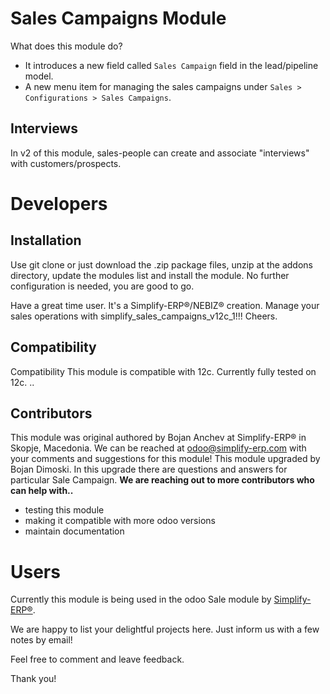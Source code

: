 # Sales Campaigns Module

What does this module do?

- It introduces a new field called `Sales Campaign` field in the lead/pipeline model.
- A new menu item for managing the sales campaigns under `Sales > Configurations > Sales Campaigns`.

## Interviews

In v2 of this module, sales-people can create and associate "interviews" with customers/prospects.

# Developers

## Installation

Use git clone or just download the .zip package files, unzip at the addons directory, update the modules list and
install the module. No further configuration is needed, you are good to go.

Have a great time user. It's a Simplify-ERP®/NEBIZ® creation. Manage your sales operations with simplify_sales_campaigns_v12c_1!!! Cheers.

## Compatibility

Compatibility This module is compatible with 12c. Currently fully tested on 12c. ..

## Contributors

This module was original authored by Bojan Anchev at Simplify-ERP® in Skopje, Macedonia. We can be reached at odoo@simplify-erp.com with your comments and suggestions for this module!
This module upgraded by Bojan Dimoski. In this upgrade there are questions and answers for particular Sale Campaign. 
**We are reaching out to more contributors who can help with..**

- testing this module
- making it compatible with more odoo versions
- maintain documentation

# Users

Currently this module is being used in the odoo Sale module by [Simplify-ERP®](https://simplify-erp.com/).

We are happy to list your delightful projects here. Just inform us with a few notes by email!

Feel free to comment and leave feedback.

Thank you!
